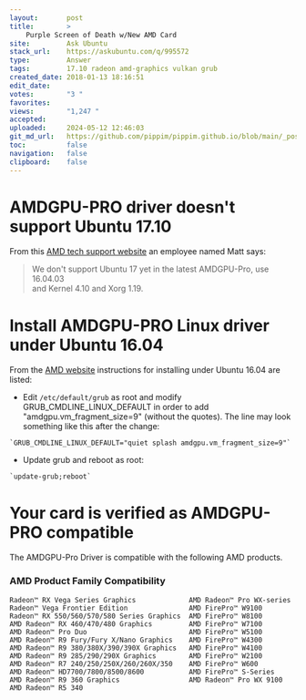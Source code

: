 ```yaml
---
layout:       post
title:        >
    Purple Screen of Death w/New AMD Card
site:         Ask Ubuntu
stack_url:    https://askubuntu.com/q/995572
type:         Answer
tags:         17.10 radeon amd-graphics vulkan grub
created_date: 2018-01-13 18:16:51
edit_date:    
votes:        "3 "
favorites:    
views:        "1,247 "
accepted:     
uploaded:     2024-05-12 12:46:03
git_md_url:   https://github.com/pippim/pippim.github.io/blob/main/_posts/2018/2018-01-13-Purple-Screen-of-Death-w_New-AMD-Card.md
toc:          false
navigation:   false
clipboard:    false
---
```


# AMDGPU-PRO driver doesn't support Ubuntu 17.10

From this [AMD tech support website][1] an employee named Matt says:

> We don't support Ubuntu 17 yet in the latest AMDGPU-Pro, use 16.04.03  
> and Kernel 4.10 and Xorg 1.19.  


# Install AMDGPU-PRO Linux driver under Ubuntu 16.04

From the [AMD website][2] instructions for installing under Ubuntu 16.04 are listed:

- Edit `/etc/default/grub` as root and modify GRUB_CMDLINE_LINUX_DEFAULT in order to add "amdgpu.vm_fragment_size=9" (without the quotes). The line may look something like this after the change:

``` 
`GRUB_CMDLINE_LINUX_DEFAULT="quiet splash amdgpu.vm_fragment_size=9"`
```
- Update grub and reboot as root:

``` 
`update-grub;reboot`
```

# Your card is verified as AMDGPU-PRO compatible

The AMDGPU-Pro Driver is compatible with the following AMD products.

### AMD Product Family Compatibility

``` 
Radeon™ RX Vega Series Graphics             AMD Radeon™ Pro WX-series
Radeon™ Vega Frontier Edition	            AMD FirePro™ W9100
Radeon™ RX 550/560/570/580 Series Graphics	AMD FirePro™ W8100
AMD Radeon™ RX 460/470/480 Graphics	        AMD FirePro™ W7100
AMD Radeon™ Pro Duo	                        AMD FirePro™ W5100
AMD Radeon™ R9 Fury/Fury X/Nano Graphics    AMD FirePro™ W4300
AMD Radeon™ R9 380/380X/390/390X Graphics	AMD FirePro™ W4100
AMD Radeon™ R9 285/290/290X Graphics        AMD FirePro™ W2100
AMD Radeon™ R7 240/250/250X/260/260X/350    AMD FirePro™ W600
AMD Radeon™ HD7700/7800/8500/8600           AMD FirePro™ S-Series
AMD Radeon™ R9 360 Graphics                 AMD Radeon™ Pro WX 9100
AMD Radeon™ R5 340
```

  [1]: https://community.amd.com/thread/221419
  [2]: http://support.amd.com/en-us/kb-articles/Pages/AMDGPU-PRO-Driver-for-Linux-Release-Notes.aspx
